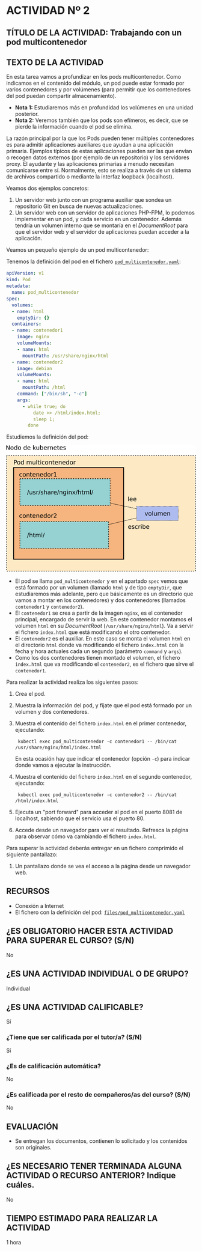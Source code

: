 # ACTIVIDAD Nº 2

## TÍTULO DE LA ACTIVIDAD: Trabajando con un pod multicontenedor

## TEXTO DE LA ACTIVIDAD

En esta tarea vamos a profundizar en los pods multicontenedor. Como
indicamos en el contenido del módulo, un pod puede estar formado por
varios contenedores y por volúmenes (para permitir que los
contenedores del pod puedan compartir almacenamiento).

* **Nota 1:** Estudiaremos más en profundidad los volúmenes en una unidad posterior.
* **Nota 2:** Veremos también que los pods son efímeros, es decir, que
  se pierde la información cuando el pod se elimina.

La razón principal por la que los Pods pueden tener múltiples
contenedores es para admitir aplicaciones auxiliares que ayudan a una
aplicación primaria. Ejemplos típicos de estas aplicaciones pueden ser
las que envían o recogen datos externos (por ejemplo de un
repositorio) y los servidores proxy. El ayudante y las aplicaciones
primarias a menudo necesitan comunicarse entre sí. Normalmente, esto
se realiza a través de un sistema de archivos compartido o mediante la
interfaz loopback (localhost).

Veamos dos ejemplos concretos:

1. Un servidor web junto con un programa auxiliar que sondea un
   repositorio Git en busca de nuevas actualizaciones.
2. Un  servidor  web con un servidor de aplicaciones PHP-FPM, lo
   podemos implementar  en un pod, y cada servicio en un
   contenedor. Además tendría un volumen interno que se montaría en el
   *DocumentRoot* para que el servidor web y el servidor de
   aplicaciones puedan acceder a la aplicación.

Veamos un pequeño ejemplo de un pod multicontenedor:

Tenemos la definición del pod en el fichero [`pod_multicontenedor.yaml`](files/pod_multicontenedor.yaml):

```yaml
apiVersion: v1
kind: Pod
metadata:
  name: pod_multicontenedor
spec:
  volumes:
  - name: html
    emptyDir: {}
  containers:
  - name: contenedor1
    image: nginx
    volumeMounts:
    - name: html
      mountPath: /usr/share/nginx/html
  - name: contenedor2
    image: debian
    volumeMounts:
    - name: html
      mountPath: /html
    command: ["/bin/sh", "-c"]
    args:
      - while true; do
          date >> /html/index.html;
          sleep 1;
        done
```

Estudiemos la definición del pod:

![pod_multicontenedor](img/pod_multicontenedor.png)

* El pod se llama `pod_multicontenedor` y en el apartado `spec` vemos
  que está formado por un volumen (llamado `html` y de tipo
  `emptyDir`, que estudiaremos más adelante, pero que básicamente es
  un directorio que vamos a montar en los contenedores) y dos
  contenedores (llamados `contenedor1` y `contenedor2`).
* El `contenedor1` se crea a partir de la imagen `nginx`, es el
  contenedor principal, encargado de servir la web. En este contenedor
  montamos el volumen `html` en su *DocumentRoot*
  (`/usr/share/nginx/html`). Va a servir el fichero `index.html` que
  está modificando el otro contenedor.
* El `contenedor2` es el auxiliar. En este caso se monta el volumen
  `html` en el directorio `html` donde va modificando el fichero
  `index.html` con la fecha y hora actuales cada un segundo (parámetro
  `command` y `args`).
* Como los dos contenedores tienen montado el volumen, el fichero
  `index.html` que va modificando el `contenedor2`, es el fichero que
  sirve el `contenedor1`.

Para realizar la actividad realiza los siguientes pasos:

1. Crea el pod.
2. Muestra la información del pod, y fíjate que el pod está formado por un volumen y dos contenedores.
3. Muestra el contenido del fichero `index.html` en el primer contenedor, ejecutando:

        kubectl exec pod_multicontenedor -c contenedor1 -- /bin/cat /usr/share/nginx/html/index.html

    En esta ocasión hay que indicar el contenedor (opción `-c`) para indicar donde vamos a ejecutar la instrucción.
4. Muestra el contenido del fichero `index.html` en el segundo contenedor, ejecutando:

        kubectl exec pod_multicontenedor -c contenedor2 -- /bin/cat /html/index.html
5. Ejecuta un "port forward" para acceder al pod en el puerto 8081 de localhost, sabiendo que el servicio usa el puerto 80.
6. Accede desde un navegador para ver el resultado. Refresca la página para observar cómo va cambiando el fichero `index.html`.

Para superar la actividad deberás entregar en un fichero comprimido el siguiente pantallazo:

1. Un pantallazo donde se vea el acceso a la página desde un navegador web.

## RECURSOS

* Conexión a Internet
* El fichero con la definición del pod: [`files/pod_multicontenedor.yaml`](pod_multicontenedor.yaml)

## ¿ES OBLIGATORIO HACER ESTA ACTIVIDAD PARA SUPERAR EL CURSO? (S/N)

No

## ¿ES UNA ACTIVIDAD INDIVIDUAL O DE GRUPO?

Individual

## ¿ES UNA ACTIVIDAD CALIFICABLE?

Sí

### ¿Tiene que ser calificada por el tutor/a? (S/N)

Sí

### ¿Es de calificación automática?

No

### ¿Es calificada por el resto de compañeros/as del curso? (S/N)

No

## EVALUACIÓN

* Se entregan los documentos, contienen lo solicitado y los contenidos son originales.

## ¿ES NECESARIO TENER TERMINADA ALGUNA ACTIVIDAD O RECURSO ANTERIOR? Indique cuáles.

No

## TIEMPO ESTIMADO PARA REALIZAR LA ACTIVIDAD

1 hora
